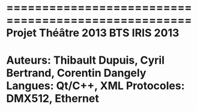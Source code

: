 ====================================================
Projet Théâtre 2013
BTS IRIS 2013
====================================================
Auteurs: Thibault Dupuis, Cyril Bertrand, Corentin Dangely
Langues: Qt/C++, XML
Protocoles: DMX512, Ethernet
====================================================
